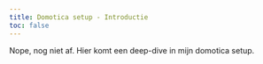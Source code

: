 ```yaml
---
title: Domotica setup - Introductie
toc: false
---
```


Nope, nog niet af. Hier komt een deep-dive in mijn domotica setup.
